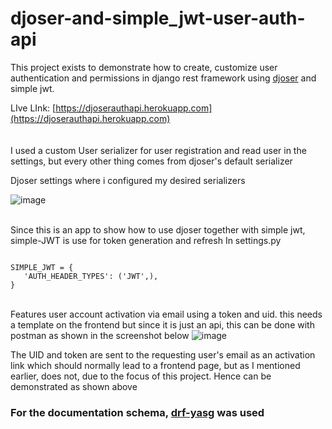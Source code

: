 # djoser-and-simple_jwt-user-auth-api

This project exists to demonstrate how to create, customize user authentication and permissions in django rest framework using 
[djoser](https://djoser.readthedocs.io/en/latest/) and simple jwt.

LIve LInk: [https://djoserauthapi.herokuapp.com](https://djoserauthapi.herokuapp.com) \
\
\
I used a custom User serializer for user registration and read user in the settings, but every other thing comes from djoser's default serializer

Djoser settings where i configured my desired serializers

![image](https://user-images.githubusercontent.com/76456538/188771791-71a710f3-7177-43d7-9a3f-7c5cba67ccf9.png)


\
Since this is an app to show how to use djoser together with simple jwt, simple-JWT is use for token generation and refresh
In settings.py

```

SIMPLE_JWT = {
   'AUTH_HEADER_TYPES': ('JWT',),
}
```

\
Features user account activation via email using a token and uid. this needs a template on the frontend but since it is just an api, 
this can be done with postman as shown in the screenshot below
![image](https://user-images.githubusercontent.com/76456538/188772973-6515f8b6-b458-453d-9f94-e17b70858856.png)

The UID and token are sent to the requesting user's email as an activation link which should normally lead to a frontend page,
but as I mentioned earlier, does not, due to the focus of this project. Hence can be demonstrated as shown above

### For the documentation schema, [drf-yasg](https://drf-yasg.readthedocs.io/en/stable/) was used
